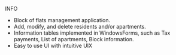 INFO
- Block of flats management application.
- Add, modify, and delete residents and/or apartments.
- Information tables implemented in WindowsForms, such as Tax  payments, List of apartments, Block information.
- Easy to use UI with intuitive UIX
